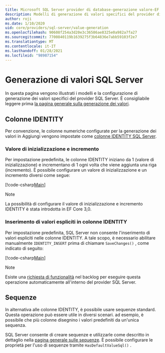 ```yaml
---
title: Microsoft SQL Server provider di database-generazione valore-EF Core
description: Modelli di generazione di valori specifici del provider di database Entity Framework Core di SQL Server
author: roji
ms.date: 1/10/2020
uid: core/providers/sql-server/value-generation
ms.openlocfilehash: 90608f254a3d20e3c36586ae8325e0a982a7fa27
ms.sourcegitcommit: 7700840119b1639275f3b64836e7abb59103f2e7
ms.translationtype: MT
ms.contentlocale: it-IT
ms.lasthandoff: 01/28/2021
ms.locfileid: "98987154"
---
```

# <a name="sql-server-value-generation"></a>Generazione di valori SQL Server

In questa pagina vengono illustrati i modelli e la configurazione di generazione dei valori specifici del provider SQL Server. È consigliabile leggere prima [la pagina generale sulla generazione dei valori](xref:core/modeling/generated-properties).

## <a name="identity-columns"></a>Colonne IDENTITY

Per convenzione, le colonne numeriche configurate per la generazione dei valori in Aggiungi vengono impostate come [colonne IDENTITY SQL Server](https://docs.microsoft.com/sql/t-sql/statements/create-table-transact-sql-identity-property).

### <a name="seed-and-increment"></a>Valore di inizializzazione e incremento

Per impostazione predefinita, le colonne IDENTITY iniziano da 1 (valore di inizializzazione) e incrementano di 1 ogni volta che viene aggiunta una riga (incremento). È possibile configurare un valore di inizializzazione e un incremento diversi come segue:

[!code-csharp[Main](../../../../samples/core/SqlServer/ValueGeneration/IdentityOptionsContext.cs?name=IdentityOptions&highlight=5)]

> [!NOTE]
> La possibilità di configurare il valore di inizializzazione e incremento IDENTITY è stata introdotta in EF Core 3,0.

### <a name="inserting-explicit-values-into-identity-columns"></a>Inserimento di valori espliciti in colonne IDENTITY

Per impostazione predefinita, SQL Server non consente l'inserimento di valori espliciti nelle colonne IDENTITY. A tale scopo, è necessario abilitare manualmente `IDENTITY_INSERT` prima di chiamare `SaveChanges()` , come indicato di seguito:

[!code-csharp[Main](../../../../samples/core/SqlServer/ValueGeneration/ExplicitIdentityValues.cs?name=ExplicitIdentityValues)]

> [!NOTE]
> Esiste una [richiesta di funzionalità](https://github.com/aspnet/EntityFramework/issues/703) nel backlog per eseguire questa operazione automaticamente all'interno del provider SQL Server.

## <a name="sequences"></a>Sequenze

In alternativa alle colonne IDENTITY, è possibile usare sequenze standard. Questa operazione può essere utile in diversi scenari. ad esempio, è possibile che più colonne disegnino i valori predefiniti da un'unica sequenza.

SQL Server consente di creare sequenze e utilizzarle come descritto in dettaglio nella [pagina generale sulle sequenze](xref:core/modeling/sequences). È possibile configurare le proprietà per l'uso di sequenze tramite `HasDefaultValueSql()` .
